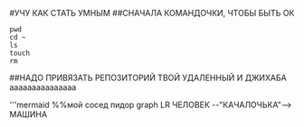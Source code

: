#УЧУ КАК СТАТЬ УМНЫМ 
##СНАЧАЛА КОМАНДОЧКИ, ЧТОБЫ БЫТЬ ОК
```
pwd
cd ~
ls
touch 
rm
```
##НАДО ПРИВЯЗАТЬ РЕПОЗИТОРИЙ ТВОЙ УДАЛЕННЫЙ И ДЖИХАБА
ааааааааааааааа


'''mermaid
%%мой сосед пидор
graph LR
ЧЕЛОВЕК --"КАЧАЛОЧЬКА"--> МАШИНА
